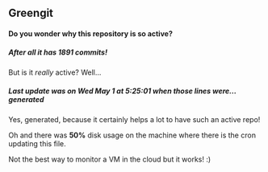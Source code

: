 ## Greengit

#### Do you wonder why this repository is so active?

##### After all it has 1891 commits!

But is it *really* active? Well...

##### Last update was on Wed May 1 at 5:25:01 when those lines were... generated

Yes, generated, because it certainly helps a lot to have such an active repo!

Oh and there was **50%** disk usage on the machine
where there is the cron updating this file.

Not the best way to monitor a VM in the cloud but it works! :)
